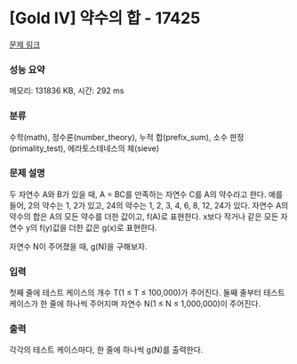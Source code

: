 # [Gold IV] 약수의 합 - 17425 

[문제 링크](https://www.acmicpc.net/problem/17425) 

### 성능 요약

메모리: 131836 KB, 시간: 292 ms

### 분류

수학(math), 정수론(number_theory), 누적 합(prefix_sum), 소수 판정(primality_test), 에라토스테네스의 체(sieve)

### 문제 설명

<p>두 자연수 A와 B가 있을 때, A = BC를 만족하는 자연수 C를 A의 약수라고 한다. 예를 들어, 2의 약수는 1, 2가 있고, 24의 약수는 1, 2, 3, 4, 6, 8, 12, 24가 있다. 자연수 A의 약수의 합은 A의 모든 약수를 더한 값이고, f(A)로 표현한다. x보다 작거나 같은 모든 자연수 y의 f(y)값을 더한 값은 g(x)로 표현한다.</p>

<p>자연수 N이 주어졌을 때, g(N)을 구해보자.</p>

### 입력 

 <p>첫째 줄에 테스트 케이스의 개수 T(1 ≤ T ≤ 100,000)가 주어진다. 둘째 줄부터 테스트 케이스가 한 줄에 하나씩 주어지며 자연수 N(1 ≤ N ≤ 1,000,000)이 주어진다.</p>

### 출력 

 <p>각각의 테스트 케이스마다, 한 줄에 하나씩 g(N)를 출력한다.</p>

